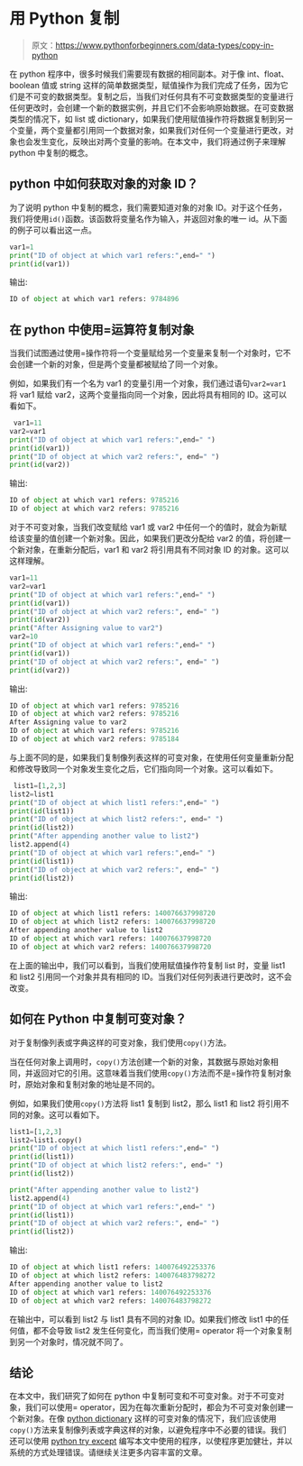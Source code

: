 # 用 Python 复制

> 原文：<https://www.pythonforbeginners.com/data-types/copy-in-python>

在 python 程序中，很多时候我们需要现有数据的相同副本。对于像 int、float、boolean 值或 string 这样的简单数据类型，赋值操作为我们完成了任务，因为它们是不可变的数据类型。复制之后，当我们对任何具有不可变数据类型的变量进行任何更改时，会创建一个新的数据实例，并且它们不会影响原始数据。在可变数据类型的情况下，如 list 或 dictionary，如果我们使用赋值操作符将数据复制到另一个变量，两个变量都引用同一个数据对象，如果我们对任何一个变量进行更改，对象也会发生变化，反映出对两个变量的影响。在本文中，我们将通过例子来理解 python 中复制的概念。

## python 中如何获取对象的对象 ID？

为了说明 python 中复制的概念，我们需要知道对象的对象 ID。对于这个任务，我们将使用`id()`函数。该函数将变量名作为输入，并返回对象的唯一 id。从下面的例子可以看出这一点。

```py
var1=1
print("ID of object at which var1 refers:",end=" ")
print(id(var1))
```

输出:

```py
ID of object at which var1 refers: 9784896
```

## 在 python 中使用=运算符复制对象

当我们试图通过使用=操作符将一个变量赋给另一个变量来复制一个对象时，它不会创建一个新的对象，但是两个变量都被赋给了同一个对象。

例如，如果我们有一个名为 var1 的变量引用一个对象，我们通过语句`var2=var1`将 var1 赋给 var2，这两个变量指向同一个对象，因此将具有相同的 ID。这可以看如下。

```py
 var1=11
var2=var1
print("ID of object at which var1 refers:",end=" ")
print(id(var1))
print("ID of object at which var2 refers:", end=" ")
print(id(var2))
```

输出:

```py
ID of object at which var1 refers: 9785216
ID of object at which var2 refers: 9785216
```

对于不可变对象，当我们改变赋给 var1 或 var2 中任何一个的值时，就会为新赋给该变量的值创建一个新对象。因此，如果我们更改分配给 var2 的值，将创建一个新对象，在重新分配后，var1 和 var2 将引用具有不同对象 ID 的对象。这可以这样理解。

```py
var1=11
var2=var1
print("ID of object at which var1 refers:",end=" ")
print(id(var1))
print("ID of object at which var2 refers:", end=" ")
print(id(var2))
print("After Assigning value to var2")
var2=10
print("ID of object at which var1 refers:",end=" ")
print(id(var1))
print("ID of object at which var2 refers:", end=" ")
print(id(var2))
```

输出:

```py
ID of object at which var1 refers: 9785216
ID of object at which var2 refers: 9785216
After Assigning value to var2
ID of object at which var1 refers: 9785216
ID of object at which var2 refers: 9785184
```

与上面不同的是，如果我们复制像列表这样的可变对象，在使用任何变量重新分配和修改导致同一个对象发生变化之后，它们指向同一个对象。这可以看如下。

```py
 list1=[1,2,3]
list2=list1
print("ID of object at which list1 refers:",end=" ")
print(id(list1))
print("ID of object at which list2 refers:", end=" ")
print(id(list2))
print("After appending another value to list2")
list2.append(4)
print("ID of object at which var1 refers:",end=" ")
print(id(list1))
print("ID of object at which var2 refers:", end=" ")
print(id(list2))
```

输出:

```py
ID of object at which list1 refers: 140076637998720
ID of object at which list2 refers: 140076637998720
After appending another value to list2
ID of object at which var1 refers: 140076637998720
ID of object at which var2 refers: 140076637998720
```

在上面的输出中，我们可以看到，当我们使用赋值操作符复制 list 时，变量 list1 和 list2 引用同一个对象并具有相同的 ID。当我们对任何列表进行更改时，这不会改变。

## 如何在 Python 中复制可变对象？

对于复制像列表或字典这样的可变对象，我们使用`copy()`方法。

当在任何对象上调用时，`copy()`方法创建一个新的对象，其数据与原始对象相同，并返回对它的引用。这意味着当我们使用`copy()`方法而不是=操作符复制对象时，原始对象和复制对象的地址是不同的。

例如，如果我们使用`copy()`方法将 list1 复制到 list2，那么 list1 和 list2 将引用不同的对象。这可以看如下。

```py
list1=[1,2,3]
list2=list1.copy()
print("ID of object at which list1 refers:",end=" ")
print(id(list1))
print("ID of object at which list2 refers:", end=" ")
print(id(list2))

print("After appending another value to list2")
list2.append(4)
print("ID of object at which var1 refers:",end=" ")
print(id(list1))
print("ID of object at which var2 refers:", end=" ")
print(id(list2))
```

输出:

```py
ID of object at which list1 refers: 140076492253376
ID of object at which list2 refers: 140076483798272
After appending another value to list2
ID of object at which var1 refers: 140076492253376
ID of object at which var2 refers: 140076483798272
```

在输出中，可以看到 list2 与 list1 具有不同的对象 ID。如果我们修改 list1 中的任何值，都不会导致 list2 发生任何变化，而当我们使用= operator 将一个对象复制到另一个对象时，情况就不同了。

## 结论

在本文中，我们研究了如何在 python 中复制可变和不可变对象。对于不可变对象，我们可以使用= operator，因为在每次重新分配时，都会为不可变对象创建一个新对象。在像 [python dictionary](https://www.pythonforbeginners.com/dictionary/how-to-use-dictionaries-in-python/) 这样的可变对象的情况下，我们应该使用`copy()`方法来复制像列表或字典这样的对象，以避免程序中不必要的错误。我们还可以使用 [python try except](https://www.pythonforbeginners.com/error-handling/python-try-and-except) 编写本文中使用的程序，以使程序更加健壮，并以系统的方式处理错误。请继续关注更多内容丰富的文章。